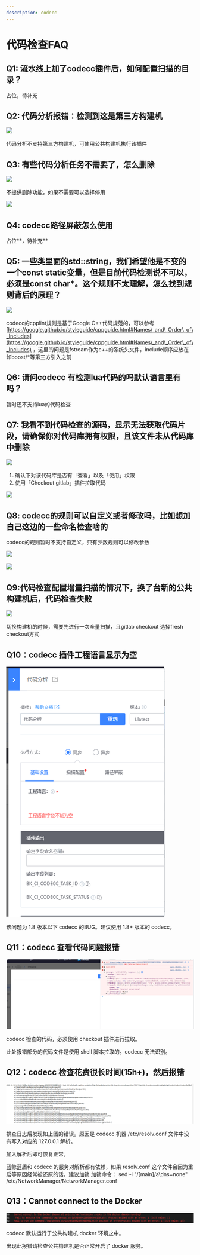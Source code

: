 ```yaml
---
description: codecc
---
```


# 代码检查FAQ

## Q1: 流水线上加了codecc插件后，如何配置扫描的目录？

占位，待补充

## Q2: 代码分析报错：检测到这是第三方构建机

![](../../.gitbook/assets/企业微信截图_16393674859420.png)

代码分析不支持第三方构建机，可使用公共构建机执行该插件

## Q3: 有些代码分析任务不需要了，怎么删除

![](../../.gitbook/assets/企业微信截图_16394863726885.png)

不提供删除功能，如果不需要可以选择停用

![](../../.gitbook/assets/wecom-temp-86ae0a86fe2fc72292be8a99ea3aca3c.png)

## Q4: codecc路径屏蔽怎么使用

占位**，待补充**

## Q5: 一些类里面的std::string，我们希望他是不变的一个const static变量，但是目前代码检测说不可以，必须是const char\*。这个规则不太理解，怎么找到规则背后的原理？

![](../../.gitbook/assets/image-20220301101202-dqwHG.png)

codecc的cpplint规则是基于Google C++代码规范的，可以参考[https://google.github.io/styleguide/cppguide.html#Names\_and\_Order\_of\_Includes](https://google.github.io/styleguide/cppguide.html#Names\_and\_Order\_of\_Includes) ，这里的问题是fstream作为c++的系统头文件，include顺序应放在如boost/\*等第三方引入之前

## Q6: 请问codecc 有检测lua代码的吗默认语言里有吗？

暂时还不支持lua的代码检查

## Q7: 我看不到代码检查的源码，显示无法获取代码片段，请确保你对代码库拥有权限，且该文件未从代码库中删除

![](../../.gitbook/assets/企业微信截图_162764646337.png)

1. 确认下对该代码库是否有「查看」以及「使用」权限
2. 使用「Checkout gitlab」插件拉取代码

![](../../.gitbook/assets/wecom-temp-cf8119964a088f29ea8c6ab91207001b.png)

## Q8: codecc的规则可以自定义或者修改吗，比如想加自己这边的一些命名检查啥的

codecc的规则暂时不支持自定义，只有少数规则可以修改参数

![](../../.gitbook/assets/wecom-temp-08d0c28a28b7da8ca0aa399a96834f15.png)

![](../../.gitbook/assets/wecom-temp-54ddc1c54d449c261c04721f0cf403d2.png)



## Q9:代码检查配置增量扫描的情况下，换了台新的公共构建机后，代码检查失败

![](../../.gitbook/assets/企业微信截图_16388456801202.png)

切换构建机的时候，需要先进行一次全量扫描，且gitlab checkout 选择fresh checkout方式



## Q10：codecc 插件工程语言显示为空

![](../../.gitbook/assets/codecc_project_lang_error.png)

该问题为 1.8 版本以下 codecc 的BUG。建议使用 1.8+ 版本的 codecc。





## Q11：codecc 查看代码问题报错

![](../../.gitbook/assets/codecc_check_error.png)

codecc 检查的代码，必须使用 checkout 插件进行拉取。

此处报错部分的代码文件是使用 shell 脚本拉取的。codecc 无法识别。



## Q12：codecc 检查花费很长时间(15h+)，然后报错

![](../../.gitbook/assets/codecc_post_error.png)

排查日志后发现如上图的错误。原因是 codecc 机器 /etc/resolv.conf 文件中没有写入对应的 127.0.0.1 解析。

加入解析后即可恢复正常。



蓝鲸蓝盾和 codecc 的服务对解析都有依赖，如果 resolv.conf 这个文件会因为重启等原因经常被还原的话，建议加锁
加锁命令：
sed -i "/\[main\]/a\dns=none" /etc/NetworkManager/NetworkManager.conf



## Q13：Cannot connect to the Docker

![](../../.gitbook/assets/codecc_docker_error.png)

codecc 默认运行于公共构建机 docker 环境之中。

出现此报错请检查公共构建机是否正常开启了 docker 服务。
